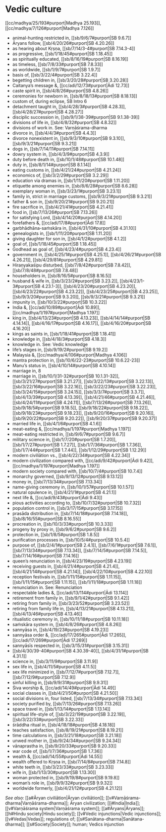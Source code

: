 # Vedic culture

[[cc/madhya/25/193#purport|Madhya 25.193]], [[cc/madhya/7/126#purport|Madhya 7.126]]

* animal-hunting restricted in, [[sb/9/6/7#purport|SB 9.6.7]]
* Āryans follow, [[sb/4/20/26#purport|SB 4.20.26]]
* as hearing about Kṛṣṇa, [[sb/7/14/3-4#purport|SB 7.14.3-4]]
* as progressive, [[sb/1/18/45#purport|SB 1.18.45]]
* as spiritually educated, [[sb/8/16/19#purport|SB 8.16.19]]
* as timeless, [[sb/7/8/33#purport|SB 7.8.33]]
* as worldwide, [[sb/1/9/7#purport|SB 1.9.7]]
* basis of, [[sb/3/22/4#purport|SB 3.22.4]]
* begetting children in, [[sb/3/20/28#purport|SB 3.20.28]]
* Caitanya’s message &, [[cc/adi/12/73#purport|Ādi 12.73]]
* caste spirit in, [[sb/4/8/26#purport|SB 4.8.26]]
* ceremonies for newborn in, [[sb/8/18/13#purport|SB 8.18.13]]
* custom of, during eclipse, SB Intro 6
* detachment taught in, [[sb/4/28/3#purport|SB 4.28.3]], [[sb/4/28/27#purport|SB 4.28.27]]
* disciplic succession in, [[sb/9/1/38-39#purport|SB 9.1.38-39]]
* divisions of life in, [[sb/4/8/32#purport|SB 4.8.32]]
* divisions of work in. See: Varṇāśrama-dharma 
* divorce in, [[sb/4/4/3#purport|SB 4.4.3]]
* divorce nonexistent in, [[sb/9/3/10#purport|SB 9.3.10]], [[sb/9/3/21#purport|SB 9.3.21]]
* dogs in, [[sb/7/14/11#purport|SB 7.14.11]]
* dowry system in, [[sb/4/3/9#purport|SB 4.3.9]]
* duty before death in, [[sb/10/1/48#purport|SB 10.1.48]]
* duty in, [[sb/8/1/14#purport|SB 8.1.14]]
* eating customs in, [[sb/4/21/24#purport|SB 4.21.24]]
* economics of, [[sb/3/2/29#purport|SB 3.2.29]]
* education via dramas in, [[sb/1/11/20#purport|SB 1.11.20]]
* etiquette among enemies in, [[sb/8/6/28#purport|SB 8.6.28]]
* exemplary woman in, [[sb/3/23/1#purport|SB 3.23.1]]
* family in, strict in marriage customs, [[sb/9/3/21#purport|SB 9.3.21]]
* father & son in, [[sb/9/20/21#purport|SB 9.20.21]]
* fire sacrifice in, [[sb/4/21/41#purport|SB 4.21.41]]
* food in, [[sb/7/13/26#purport|SB 7.13.26]]
* for satisfying Lord, [[sb/4/14/20#purport|SB 4.14.20]]
* forefathers &, [[cc/adi/17/8#purport|Ādi 17.8]]
* garbhādhāna-saṁskāra in, [[sb/4/31/10#purport|SB 4.31.10]]
* genealogists in, [[sb/1/11/20#purport|SB 1.11.20]]
* giving daughter for son in, [[sb/4/1/2#purport|SB 4.1.2]]
* goal of, [[sb/1/18/45#purport|SB 1.18.45]]
* Godhead as goal of, [[sb/4/23/4#purport|SB 4.23.4]]
* government in, [[sb/4/25/1#purport|SB 4.25.1]], [[sb/4/26/21#purport|SB 4.26.21]], [[sb/4/29/81#purport|SB 4.29.81]]
* Hiraṇyakaśipu disturbed, [[sb/7/8/42#purport|SB 7.8.42]], [[sb/7/8/48#purport|SB 7.8.48]]
* householders in, [[sb/8/16/5#purport|SB 8.16.5]]
* husband & wife in, [[sb/3/23/2#purport|SB 3.23.2]], [[sb/4/23/1-3#purport|SB 4.23.1-3]], [[sb/4/23/20#purport|SB 4.23.20]], [[sb/4/23/22#purport|SB 4.23.22]], [[sb/4/23/25#purport|SB 4.23.25]], [[sb/9/3/20#purport|SB 9.3.20]], [[sb/9/3/21#purport|SB 9.3.21]]
* impunity in, [[sb/10/3/22#purport|SB 10.3.22]]
* India &, [[cc/adi/10/89#purport|Ādi 10.89]], [[cc/madhya/1/197#purport|Madhya 1.197]]
* king in, [[sb/4/13/23#purport|SB 4.13.23]], [[sb/4/14/14#purport|SB 4.14.14]], [[sb/4/16/17#purport|SB 4.16.17]], [[sb/4/16/20#purport|SB 4.16.20]]
* kings as saints in, [[sb/1/18/41#purport|SB 1.18.41]]
* knowledge in, [[sb/4/18/3#purport|SB 4.18.3]]
* knowledge in. See: Vedic knowledge 
* life’s stages in, [[sb/9/19/2#purport|SB 9.19.2]]
* Malaysia &, [[cc/madhya/4/106#purport|Madhya 4.106]]
* mantra protection in, [[sb/10/6/22-23#purport|SB 10.6.22-23]]
* Manu’s status in, [[sb/4/10/14#purport|SB 4.10.14]]
* marriage in, 8 
* marriage in, [[sb/10/1/31-32#purport|SB 10.1.31-32]], [[sb/3/21/27#purport|SB 3.21.27]], [[sb/3/22/13#purport|SB 3.22.13]], [[sb/3/22/16#purport|SB 3.22.16]], [[sb/3/22/23#purport|SB 3.22.23]], [[sb/3/24/15#purport|SB 3.24.15]], [[sb/3/3/7#purport|SB 3.3.7]], [[sb/4/13/39#purport|SB 4.13.39]], [[sb/4/21/46#purport|SB 4.21.46]], [[sb/4/24/11#purport|SB 4.24.11]], [[sb/7/13/26#purport|SB 7.13.26]], [[sb/9/18/5#purport|SB 9.18.5]], [[sb/9/18/22#purport|SB 9.18.22]], [[sb/9/18/23#purport|SB 9.18.23]], [[sb/9/20/16#purport|SB 9.20.16]], [[sb/9/20/22#purport|SB 9.20.22]], [[sb/9/20/37#purport|SB 9.20.37]]
* married life in, [[sb/4/1/6#purport|SB 4.1.6]]
* meat-eating &, [[cc/madhya/1/197#purport|Madhya 1.197]]
* meat-eating restricted in, [[sb/9/6/7#purport|SB 9.6.7]]
* military science in, [[sb/1/7/20#purport|SB 1.7.20]], [[sb/1/7/27#purport|SB 1.7.27]], [[sb/1/7/36#purport|SB 1.7.36]], [[sb/1/7/44#purport|SB 1.7.44]], [[sb/1/12/29#purport|SB 1.12.29]]
* modern civiliātion vs., [[sb/4/22/34#purport|SB 4.22.34]]
* modern civilization compared with, [[cc/adi/9/42#purport|Ādi 9.42]], [[cc/madhya/1/197#purport|Madhya 1.197]]
* modern society compared with, [[sb/10/7/4#purport|SB 10.7.4]]
* monarchy governed, [[sb/9/13/12#purport|SB 9.13.12]]
* money in, [[sb/7/13/34#purport|SB 7.13.34]]
* name-giving ceremony in, [[sb/10/1/57#purport|SB 10.1.57]]
* natural opulence in, [[sb/4/21/1#purport|SB 4.21.1]]
* next life &, [[cc/adi/9/43#purport|Ādi 9.43]]
* pious activities according to, [[sb/10/7/32#purport|SB 10.7.32]]
* population control in, [[sb/3/17/15#purport|SB 3.17.15]]
* prasāda distribution in, [[sb/7/14/18#purport|SB 7.14.18]], [[sb/8/16/55#purport|SB 8.16.55]]
* procreation in, [[sb/10/3/33#purport|SB 10.3.33]]
* progeny by proxy in, [[sb/9/6/2#purport|SB 9.6.2]]
* protection in, [[sb/1/8/5#purport|SB 1.8.5]]
* purification processes in, [[sb/10/5/4#purport|SB 10.5.4]]
* purpose of, [[sb/2/4/1#purport|SB 2.4.1]], [[sb/7/6/1#purport|SB 7.6.1]], [[sb/7/13/34#purport|SB 7.13.34]], [[sb/7/14/5#purport|SB 7.14.5]], [[sb/7/14/16#purport|SB 7.14.16]]
* queen’s renunciation in, [[sb/4/23/19#purport|SB 4.23.19]]
* receiving guests in, [[sb/4/21/4#purport|SB 4.21.4]], [[sb/4/21/14#purport|SB 4.21.14]], [[sb/4/22/10#purport|SB 4.22.10]]
* reception festivals in, [[sb/1/11/15#purport|SB 1.11.15]], [[sb/1/11/15#purport|SB 1.11.15]], [[sb/1/11/18#purport|SB 1.11.18]]
* renunciation in. See: Renunciation 
* respectable ladies &, [[cc/adi/13/114#purport|Ādi 13.114]]
* retirement from family in, [[sb/9/1/42#purport|SB 9.1.42]]
* retiring from family in, [[sb/3/23/52#purport|SB 3.23.52]]
* retiring from family life in, [[sb/4/13/21#purport|SB 4.13.21]], [[sb/4/13/46#purport|SB 4.13.46]]
* ritualistic ceremony in, [[sb/10/11/18#purport|SB 10.11.18]]
* saṁskāra system in, [[sb/4/8/26#purport|SB 4.8.26]]
* sannyāsa in, [[sb/4/19/23#purport|SB 4.19.23]]
* sannyāsa order &, [[cc/adi/17/265#purport|Ādi 17.265]], [[cc/adi/17/269#purport|Ādi 17.269]]
* sannyāsīs respected in, [[sb/3/15/31#purport|SB 3.15.31]]
*  [[sb/4/30/39-40#purport|SB 4.30.39-40]], [[sb/4/31/1#purport|SB 4.31.1]]
* science in, [[sb/3/11/9#purport|SB 3.11.9]]
* sex life in, [[sb/4/11/5#purport|SB 4.11.5]]
* sex life minimized in, [[sb/7/12/7#purport|SB 7.12.7]], [[sb/7/12/9#purport|SB 7.12.9]]
* sinful killing in, [[sb/9/9/31#purport|SB 9.9.31]]
* Śiva worship &, [[cc/adi/14/49#purport|Ādi 14.49]]
* social classes in, [[sb/4/21/50#purport|SB 4.21.50]]
* social divisions in, four listed, [[sb/7/13/34#purport|SB 7.13.34]]
* society purified by, [[sb/7/13/26#purport|SB 7.13.26]]
* space travel in, [[sb/1/13/14#purport|SB 1.13.14]]
* spiritual life-style of, [[sb/3/22/19#purport|SB 3.22.19]], [[sb/3/22/33#purport|SB 3.22.33]]
* śrāddha ritual in, [[sb/4/18/18#purport|SB 4.18.18]]
* teaches satisfaction, [[sb/8/19/21#purport|SB 8.19.21]]
* time calculations in, [[sb/3/21/18#purport|SB 3.21.18]]
* unwed mother in, [[sb/9/24/34#purport|SB 9.24.34]]
* vānaprastha in, [[sb/9/20/33#purport|SB 9.20.33]]
* war code of, [[sb/1/7/36#purport|SB 1.7.36]]
* wealth &, [[cc/adi/14/55#purport|Ādi 14.55]]
* wealth offered to Kṛṣṇa in, [[sb/7/14/8#purport|SB 7.14.8]]
* white teeth in, [[sb/3/23/33#purport|SB 3.23.33]]
* wife in, [[sb/1/13/30#purport|SB 1.13.30]]
* woman protected in, [[sb/9/19/8#purport|SB 9.19.8]]
* woman’s role in, [[sb/9/9/32#purport|SB 9.9.32]]
* worldwide formerly, [[sb/4/21/12#purport|SB 4.21.12]]

*See also:* [[a#Āryan civiliātion|Āryan civiliātion]]; [[v#Varṇāśrama-dharma|Varṇāśrama-dharma]]; Āryan civilization; [[i#India|India]]; [[v#Varṇāśrama system|Varṇāśrama system]]; [[a#Āryans|Āryans]]; [[h#Hindu society|Hindu society]]; [[v#Vedic injunctions|Vedic injunctions]]; [[v#Vedas|Vedas]]; regulations of; [[s#Sanātana-dharma|Sanātana-dharma]]; [[s#Society|Society]]; human; Vedics injunction
